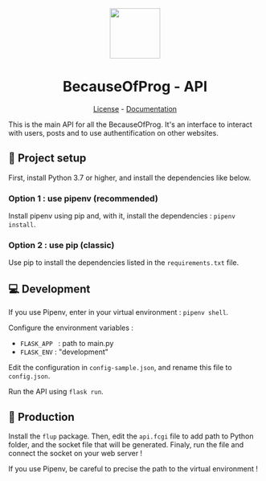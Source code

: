<div align="center">
    <img src="https://cdn.becauseofprog.fr/logos/bop-transparent.png" width="100" />
    <h1>BecauseOfProg - API</h1>
    <a href="LICENSE">License</a> - <a href="https://github.com/BecauseOfProg/api-docs">Documentation</a>
</div>

This is the main API for all the BecauseOfProg. It's an interface to interact with users, posts and to use authentification on other websites.

## 🔧 Project setup

First, install Python 3.7 or higher, and install the dependencies like below.

### Option 1 : use pipenv (recommended)

Install pipenv using pip and, with it, install the dependencies : `pipenv install`.

### Option 2 : use pip (classic)

Use pip to install the dependencies listed in the `requirements.txt` file.

## 💻 Development

If you use Pipenv, enter in your virtual environment : `pipenv shell`.

Configure the environment variables :
* `FLASK_APP ` : path to main.py
* `FLASK_ENV` : "development"

Edit the configuration in `config-sample.json`, and rename this file to `config.json`.

Run the API using `flask run`.

## 🚀 Production

Install the `flup` package. Then, edit the `api.fcgi` file to add path to Python folder, and the socket file that will be generated. Finaly, run the file and connect the socket on your web server !

If you use Pipenv, be careful to precise the path to the virtual environment !